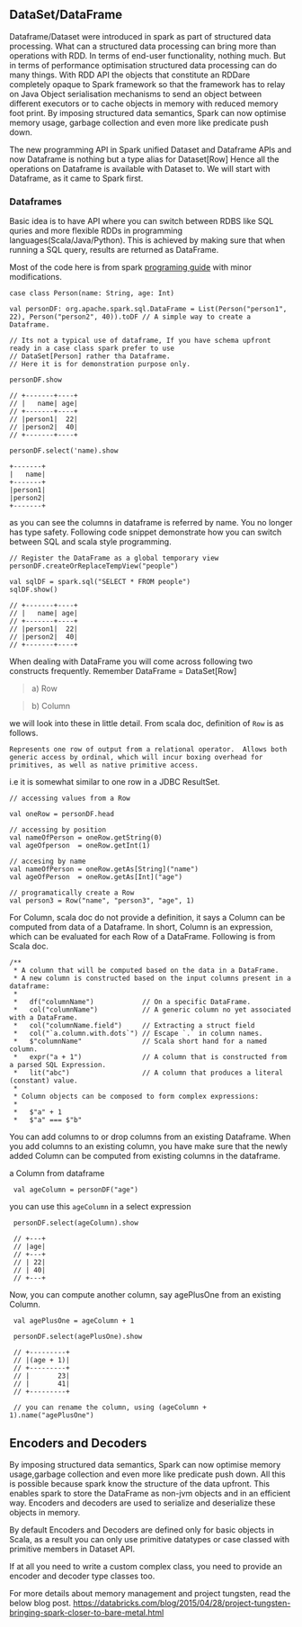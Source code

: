 ## DataSet/DataFrame
Dataframe/Dataset were introduced in spark as part of structured data processing. What can a structured data processing can bring 
more than operations with RDD. In terms of end-user functionality, nothing much. But in terms of performance optimisation 
structured data processing can do many things. With RDD API the objects that constitute an RDDare completely opaque  to Spark framework
so that the framework has to relay on Java Object serialisation mechanisms to send an object between different executors or to cache
objects in memory with reduced memory foot print. By imposing structured data semantics, Spark can  now optimise memory usage,
garbage collection and even more like predicate push down. 

The new programming API in Spark unified Dataset and Dataframe APIs and now Dataframe is nothing but a type alias for Dataset[Row]
Hence all the operations on Dataframe is available with Dataset to. We will start with Dataframe, as it came to Spark first.

### Dataframes
Basic idea is to have API where you can switch between RDBS like SQL quries and more flexible RDDs in programming languages(Scala/Java/Python). This is achieved 
by making sure that when running a SQL query, results are returned as DataFrame. 

Most of the code here is from spark [programing guide](https://spark.apache.org/docs/latest/sql-programming-guide.html) with
minor modifications.

```
case class Person(name: String, age: Int)

val personDF: org.apache.spark.sql.DataFrame = List(Person("person1", 22), Person("person2", 40)).toDF // A simple way to create a Dataframe.

// Its not a typical use of dataframe, If you have schema upfront ready in a case class spark prefer to use 
// DataSet[Person] rather tha Dataframe. 
// Here it is for demonstration purpose only.

personDF.show

// +-------+----+
// |   name| age|
// +-------+----+
// |person1|  22|
// |person2|  40|
// +-------+----+

personDF.select('name).show

+-------+
|   name|
+-------+
|person1|
|person2|
+-------+
```

as you can see the columns in dataframe is referred by name. You no longer has type safety. Following code snippet demonstrate
how you can switch between SQL and scala style programming.
```
// Register the DataFrame as a global temporary view
personDF.createOrReplaceTempView("people")

val sqlDF = spark.sql("SELECT * FROM people")
sqlDF.show()

// +-------+----+
// |   name| age|
// +-------+----+
// |person1|  22|
// |person2|  40|
// +-------+----+

```

When dealing with DataFrame you will come across following two constructs frequently. Remember DataFrame = DataSet[Row]
> a) Row

> b) Column

we will look into these in little detail. From scala doc, definition of `Row` is as follows.

``Represents one row of output from a relational operator.  Allows both generic access by ordinal,
   which will incur boxing overhead for primitives, as well as native primitive access.``
   
i.e it is somewhat similar to one row in a JDBC ResultSet. 

```
// accessing values from a Row

val oneRow = personDF.head

// accessing by position
val nameOfPerson = oneRow.getString(0)
val ageOfperson  = oneRow.getInt(1)

// accesing by name
val nameOfPerson = oneRow.getAs[String]("name")
val ageOfPerson  = oneRow.getAs[Int]("age")

// programatically create a Row
val person3 = Row("name", "person3", "age", 1)
```

For Column, scala doc do not provide a definition, it says a Column can be computed from data of a Dataframe. 
In short, Column is an expression, which can be evaluated for each Row of a DataFrame. Following is from Scala doc.

```
/**
 * A column that will be computed based on the data in a DataFrame.
 * A new column is constructed based on the input columns present in a dataframe:
 *
 *   df("columnName")            // On a specific DataFrame.
 *   col("columnName")           // A generic column no yet associated with a DataFrame.
 *   col("columnName.field")     // Extracting a struct field
 *   col("`a.column.with.dots`") // Escape `.` in column names.
 *   $"columnName"               // Scala short hand for a named column.
 *   expr("a + 1")               // A column that is constructed from a parsed SQL Expression.
 *   lit("abc")                  // A column that produces a literal (constant) value.
 * 
 * Column objects can be composed to form complex expressions:
 *
 *   $"a" + 1
 *   $"a" === $"b"
```

You can add columns to or drop columns from an existing Dataframe. When you add columns to an existing column, you have make
sure that the newly added Column can be computed from existing columns in the dataframe. 

a Column from dataframe

```
 val ageColumn = personDF("age")
```

you can use this `ageColumn` in a select expression 
```
 personDF.select(ageColumn).show
 
 // +---+
 // |age|
 // +---+
 // | 22|
 // | 40|
 // +---+
```

Now, you can compute another column, say agePlusOne from an existing Column.
```
 val agePlusOne = ageColumn + 1
 
 personDF.select(agePlusOne).show
 
 // +---------+
 // |(age + 1)|
 // +---------+
 // |       23|
 // |       41|
 // +---------+
 
 // you can rename the column, using (ageColumn + 1).name("agePlusOne")
```

## Encoders and Decoders
By imposing structured data semantics, Spark can  now optimise memory usage,garbage collection and even more like 
predicate push down. All this is possible because spark know the structure of the data upfront. This enables spark to 
store the DataFrame as non-jvm objects and in an efficient way. Encoders and decoders are used to serialize and deserialize
these objects in memory.

By default Encoders and Decoders are defined only for basic objects in Scala, as a result you can only use primitive 
datatypes or case classed with primitive members in Dataset API.

If at all you need to write a custom complex class, you need to provide an encoder and decoder type classes too.

For more details about memory management and project tungsten, read the below blog post. 
https://databricks.com/blog/2015/04/28/project-tungsten-bringing-spark-closer-to-bare-metal.html